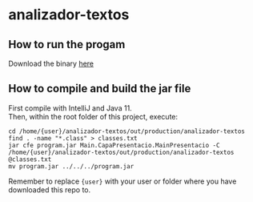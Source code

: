 # analizador-textos

## How to run the progam
Download the binary [here](https://github.com/richardpie/analizador-textos/tree/main/executable)

## How to compile and build the jar file
First compile with IntelliJ and Java 11.  
Then, within the root folder of this project, execute:
```
cd /home/{user}/analizador-textos/out/production/analizador-textos
find . -name "*.class" > classes.txt
jar cfe program.jar Main.CapaPresentacio.MainPresentacio -C /home/{user}/analizador-textos/out/production/analizador-textos @classes.txt
mv program.jar ../../../program.jar
```
Remember to replace `{user}` with your user or folder where you have downloaded this repo to.

